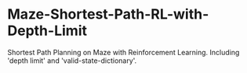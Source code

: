 # Maze-Shortest-Path-RL-with-Depth-Limit
Shortest Path Planning on Maze with Reinforcement Learning. Including 'depth limit' and 'valid-state-dictionary'.

